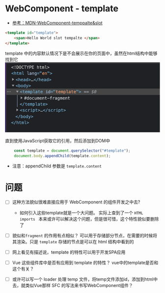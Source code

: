 # WebComponent - template

- [参考：MDN-WebComponent-temppalte&slot](https://developer.mozilla.org/zh-CN/docs/Web/Web_Components/Using_templates_and_slots)

```html
<template id="template">
    <span>Hello World slot tempalte </span>
</template>
```
template 中的内容默认情况下是不会展示在你的页面中，虽然在html结构中能够找到它
![](images/template-html-not-show.png)

直到使用JavaScript获取它的引用，然后添加到DOM中
```javascript
    const template = document.querySelector("#template");
    document.body.appendChild(template.content);
```
- 注意：appendChild 参数是 `template.content`


# 问题
- [ ] 这种方法貌似很难直接应用于 WebComponent 的组件开发之中去? 
  - 如何引入这些template就是一个大问题。
    实际上查到了一个 `HTML imports ` 本来或许可以解决这个问题，但是很可惜，这个特性貌似要删除了

- [ ] 貌似和`fragment` 的作用有点相似？ 可以用于存储部分节点，在需要的时候将其渲染。只是 `template` 存储的节点是可以在 html 结构中看到的
- [ ] 网上看见有描述说，template 的特性可以用于开发SPA应用
- [ ] Vue 这些组件库中是否有应用到 template 的特性？ vue中的template是否和这个有关？
- [ ] 或许可以写一个 loader 处理 temp 文件，将temp文件添加id，添加到html中去，就类似Vue那样 SFC 的写法来书写WebComponent组件？

